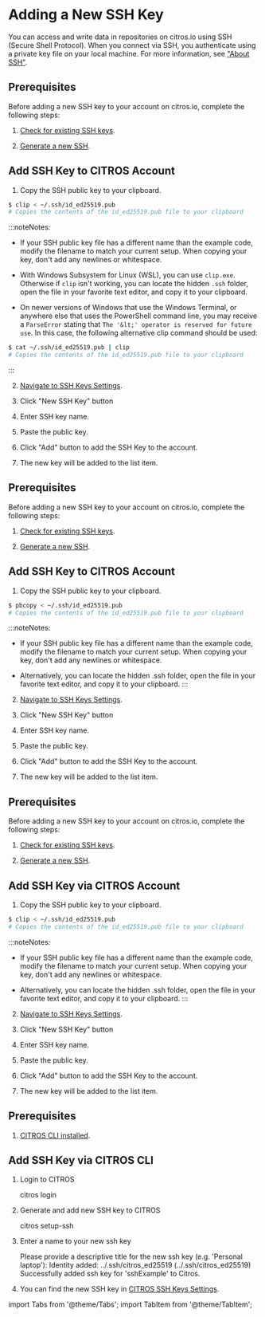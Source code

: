 # Adding a New SSH Key

You can access and write data in repositories on citros.io using SSH (Secure Shell Protocol). When you connect via SSH, you authenticate using a private key file on your local machine. For more information, see ["About SSH"](/docs/authentication/ssh/ssh_overview.md).

<Tabs>

<TabItem value="web" label="Add via CITROS Account">
<Tabs groupId="operating-systems">
<TabItem value="Windows" label="Windows">

## Prerequisites

Before adding a new SSH key to your account on citros.io, complete the following steps:

1. [Check for existing SSH keys](/docs/authentication/ssh/ssh_chk_existing_key.md).

2. [Generate a new SSH](/docs/authentication/ssh/ssh_generate_key.md).

## Add SSH Key to CITROS Account

1. Copy the SSH public key to your clipboard.

```bash
$ clip < ~/.ssh/id_ed25519.pub
# Copies the contents of the id_ed25519.pub file to your clipboard
```
:::noteNotes:

- If your SSH public key file has a different name than the example code, modify the filename to match your current setup. When copying your key, don't add any newlines or whitespace.

- With Windows Subsystem for Linux (WSL), you can use `clip.exe`. Otherwise if `clip` isn't working, you can locate the hidden `.ssh` folder, open the file in your favorite text editor, and copy it to your clipboard.

- On newer versions of Windows that use the Windows Terminal, or anywhere else that uses the PowerShell command line, you may receive a `ParseError` stating that `The '&lt;' operator is reserved for future use`. In this case, the following alternative clip command should be used:

```bash
$ cat ~/.ssh/id_ed25519.pub | clip
# Copies the contents of the id_ed25519.pub file to your clipboard
```
:::

2. [Navigate to SSH Keys Settings](https://citros.io/settings?tab=ssh_keys).

3. Click "New SSH Key" button

4. Enter SSH key name.

5. Paste the public key.

6. Click "Add" button to add the SSH Key to the account.

7. The new key will be added to the list item.

</TabItem>

<TabItem value="Mac" label="MacOS">

## Prerequisites

Before adding a new SSH key to your account on citros.io, complete the following steps:

1. [Check for existing SSH keys](/docs/authentication/ssh/ssh_chk_existing_key.md).

2. [Generate a new SSH](/docs/authentication/ssh/ssh_generate_key.md).

## Add SSH Key to CITROS Account

1. Copy the SSH public key to your clipboard.

```bash
$ pbcopy < ~/.ssh/id_ed25519.pub
# Copies the contents of the id_ed25519.pub file to your clipboard
```
:::noteNotes:

- If your SSH public key file has a different name than the example code, modify the filename to match your current setup. When copying your key, don't add any newlines or whitespace.

- Alternatively, you can locate the hidden .ssh folder, open the file in your favorite text editor, and copy it to your clipboard.
:::

2. [Navigate to SSH Keys Settings](https://citros.io/settings?tab=ssh_keys).

3. Click "New SSH Key" button

4. Enter SSH key name.

5. Paste the public key.

6. Click "Add" button to add the SSH Key to the account.

7. The new key will be added to the list item.

</TabItem>

<TabItem value="Linux" label="Linux">

## Prerequisites

Before adding a new SSH key to your account on citros.io, complete the following steps:

1. [Check for existing SSH keys](/docs/authentication/ssh/ssh_chk_existing_key.md).

2. [Generate a new SSH](/docs/authentication/ssh/ssh_generate_key.md).

## Add SSH Key via CITROS Account

1. Copy the SSH public key to your clipboard.

```bash
$ clip < ~/.ssh/id_ed25519.pub
# Copies the contents of the id_ed25519.pub file to your clipboard
```
:::noteNotes:

- If your SSH public key file has a different name than the example code, modify the filename to match your current setup. When copying your key, don't add any newlines or whitespace.

- Alternatively, you can locate the hidden .ssh folder, open the file in your favorite text editor, and copy it to your clipboard.
:::

2. [Navigate to SSH Keys Settings](https://citros.io/settings?tab=ssh_keys).

3. Click "New SSH Key" button

4. Enter SSH key name.

5. Paste the public key.

6. Click "Add" button to add the SSH Key to the account.

7. The new key will be added to the list item.

</TabItem>
</Tabs>
</TabItem>

<TabItem value="local" label="Add via CITROS CLI">

## Prerequisites

1. [CITROS CLI installed](/docs_cli/overview/cli_install).

## Add SSH Key via CITROS CLI

1. Login to CITROS
    

    citros login

2. Generate and add new SSH key to CITROS


    citros setup-ssh 
    
3. Enter a name to your new ssh key 


    Please provide a descriptive title for the new ssh key (e.g. 'Personal laptop'):
    Identity added: ../.ssh/citros_ed25519 (../.ssh/citros_ed25519)
    Successfully added ssh key for 'sshExample' to Citros.


4. You can find the new SSH key in [CITROS SSH Keys Settings](https://citros.io/settings?tab=ssh_keys).



</TabItem>

</Tabs>



import Tabs from '@theme/Tabs';
import TabItem from '@theme/TabItem';


